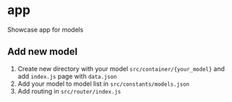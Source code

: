 # app
Showcase app for models

## Add new model
1. Create new directory with your model `src/container/{your_model}` and add `index.js` page with `data.json`
2. Add your model to model list in `src/constants/models.json`
3. Add routing in `src/router/index.js`
